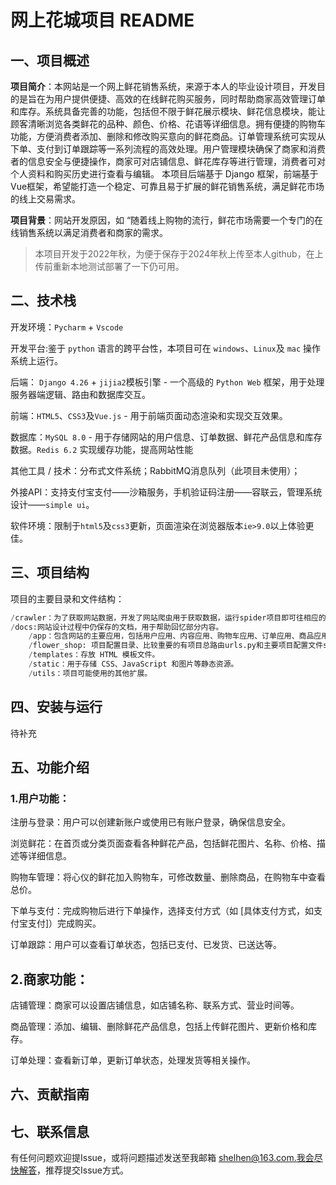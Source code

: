 # 网上花城项目 README

## 一、项目概述

**项目简介**：本网站是一个网上鲜花销售系统，来源于本人的毕业设计项目，开发目的是旨在为用户提供便捷、高效的在线鲜花购买服务，同时帮助商家高效管理订单和库存。系统具备完善的功能，包括但不限于鲜花展示模块、鲜花信息模块，能让顾客清晰浏览各类鲜花的品种、颜色、价格、花语等详细信息。拥有便捷的购物车功能，方便消费者添加、删除和修改购买意向的鲜花商品。订单管理系统可实现从下单、支付到订单跟踪等一系列流程的高效处理。用户管理模块确保了商家和消费者的信息安全与便捷操作，商家可对店铺信息、鲜花库存等进行管理，消费者可对个人资料和购买历史进行查看与编辑。 本项目后端基于 Django 框架，前端基于Vue框架，希望能打造一个稳定、可靠且易于扩展的鲜花销售系统，满足鲜花市场的线上交易需求。

**项目背景**：网站开发原因，如 “随着线上购物的流行，鲜花市场需要一个专门的在线销售系统以满足消费者和商家的需求。

> 本项目开发于2022年秋，为便于保存于2024年秋上传至本人github，在上传前重新本地测试部署了一下仍可用。

## 二、技术栈
开发环境：`Pycharm` + `Vscode`

开发平台:鉴于 `python` 语言的跨平台性，本项目可在 `windows`、`Linux`及 `mac` 操作系统上运行。

后端： `Django 4.26` + `jijia2`模板引擎 - 一个高级的 `Python Web` 框架，用于处理服务器端逻辑、路由和数据库交互。

前端：`HTML5`、`CSS3`及`Vue.js` - 用于前端页面动态渲染和实现交互效果。

数据库：`MySQL 8.0` - 用于存储网站的用户信息、订单数据、鲜花产品信息和库存数据。`Redis 6.2` 实现缓存功能，提高网站性能

其他工具 / 技术：分布式文件系统；RabbitMQ消息队列（此项目未使用）；

外接API：支持支付宝支付——沙箱服务，手机验证码注册——容联云，管理系统设计——`simple ui`。

软件环境：限制于`html5`及`css3`更新，页面渲染在浏览器版本`ie>9.0`以上体验更佳。


## 三、项目结构

项目的主要目录和文件结构：
```python
/crawler：为了获取网站数据，开发了网站爬虫用于获取数据，运行spider项目即可往相应的数据库中写入鲜花内容和价格信息等。
/docs:网站设计过程中仍保存的文档，用于帮助回忆部分内容。
    /app：包含网站的主要应用，包括用户应用、内容应用、购物车应用、订单应用、商品应用.各个应用中包含该应用的主要代码，其中models.py定义数据模型，views.py处理业务逻辑，urls.py负责路由。
    /flower_shop: 项目配置目录、比较重要的有项目总路由urls.py和主要项目配置文件settings.py
    /templates：存放 HTML 模板文件。
    /static：用于存储 CSS、JavaScript 和图片等静态资源。
    /utils：项目可能使用的其他扩展。
```

## 四、安装与运行

待补充


## 五、功能介绍
### 1.用户功能：

注册与登录：用户可以创建新账户或使用已有账户登录，确保信息安全。

浏览鲜花：在首页或分类页面查看各种鲜花产品，包括鲜花图片、名称、价格、描述等详细信息。

购物车管理：将心仪的鲜花加入购物车，可修改数量、删除商品，在购物车中查看总价。

下单与支付：完成购物后进行下单操作，选择支付方式（如 [具体支付方式，如支付宝支付]）完成购买。

订单跟踪：用户可以查看订单状态，包括已支付、已发货、已送达等。
   
## 2.商家功能：

店铺管理：商家可以设置店铺信息，如店铺名称、联系方式、营业时间等。

商品管理：添加、编辑、删除鲜花产品信息，包括上传鲜花图片、更新价格和库存。

订单处理：查看新订单，更新订单状态，处理发货等相关操作。
   
## 六、贡献指南

## 七、联系信息

有任何问题欢迎提Issue，或将问题描述发送至我邮箱 shelhen@163.com.我会尽快解答，推荐提交Issue方式。


